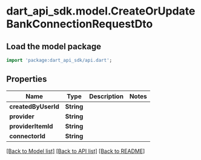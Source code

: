 # dart_api_sdk.model.CreateOrUpdateBankConnectionRequestDto

## Load the model package
```dart
import 'package:dart_api_sdk/api.dart';
```

## Properties
Name | Type | Description | Notes
------------ | ------------- | ------------- | -------------
**createdByUserId** | **String** |  | 
**provider** | **String** |  | 
**providerItemId** | **String** |  | 
**connectorId** | **String** |  | 

[[Back to Model list]](../README.md#documentation-for-models) [[Back to API list]](../README.md#documentation-for-api-endpoints) [[Back to README]](../README.md)


